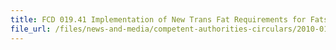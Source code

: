 ```yaml
---
title: FCD 019.41 Implementation of New Trans Fat Requirements for Fats & Oils 
file_url: /files/news-and-media/competent-authorities-circulars/2010-01-18-CA.pdf
---
```

